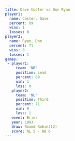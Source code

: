 ```yaml
---
title: Dave Coster vs Don Ryan
player1:            
  name: Coster, Dave
  percent: 89       
  wins: 1           
  losses: 0         
player2:            
  name: Ryan, Don   
  percent: 71       
  wins: 0           
  losses: 1         
games:
 - player1:        
     team: 'NB'    
     position: Lead
     percent: 89   
     win: 1        
     loss: 0       
   player2:         
     team: 'NL'     
     position: Third
     percent: 71    
     win: 0         
     loss: 1        
   event: Brier         
   year: 1993           
   draw: Round Robin(12)
   score: NL 5 - NB 6   
---
```

